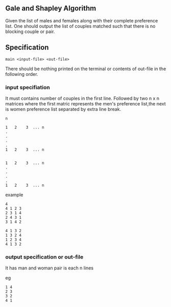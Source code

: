Gale and Shapley Algorithm
----------------------------

Given the list of males and females along with their complete preference
list. One should output the list of couples matched such that
there is no blocking couple or pair.

Specification
-------------
```
main <input-file> <out-file>
```
There should be nothing printed on the terminal or contents of out-file
in the following order. 

 
### input specifiation
It must contains number of couples in the first line. Followed by two n x n 
matrices where the first matric represents the men's preference list,the
next is women preference list separated by extra line break. 

```
n

1 	2	 3	... n
.
.
.
.
1 	2	 3	... n


1 	2	 3	... n
.
.
.
.
1 	2	 3	... n
```

example
```
4
4 1 2 3
2 3 1 4
2 4 3 1
3 1 4 2

4 1 3 2
1 3 2 4	
1 2 3 4	
4 1 3 2	
```

### output specification or out-file
It has man and woman  pair is each n lines

eg
```
1 4
2 3
3 2
4 1
```
